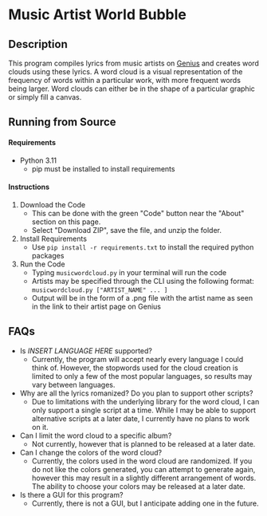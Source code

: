 # Music Artist World Bubble
## Description
This program compiles lyrics from music artists on [Genius](https://genius.com/) and creates word clouds using these lyrics.
A word cloud is a visual representation of the frequency of words within a particular work, with more frequent words being larger.
Word clouds can either be in the shape of a particular graphic or simply fill a canvas.

## Running from Source

#### Requirements
* Python 3.11
  * pip must be installed to install requirements

#### Instructions
1. Download the Code
   * This can be done with the green "Code" button near the "About" section on this page. 
   * Select "Download ZIP", save the file, and unzip the folder.
2. Install Requirements
   * Use `pip install -r requirements.txt` to install the required python packages
3. Run the Code
   * Typing `musicwordcloud.py` in your terminal will run the code
   * Artists may be specified through the CLI using the following format: `musicwordcloud.py ["ARTIST_NAME" ... ]`
   * Output will be in the form of a .png file with the artist name as seen in the link to their artist page on Genius


## FAQs
* Is *INSERT LANGUAGE HERE* supported?
  * Currently, the program will accept nearly every language I could think of. However, the stopwords used for the cloud creation is limited to only a few of the most popular languages, so results may vary between languages.
* Why are all the lyrics romanized? Do you plan to support other scripts?
  * Due to limitations with the underlying library for the word cloud, I can only support a single script at a time. While I may be able to support alternative scripts at a later date, I currently have no plans to work on it.
* Can I limit the word cloud to a specific album?
  * Not currently, however that is planned to be released at a later date.
* Can I change the colors of the word cloud?
  * Currently, the colors used in the word cloud are randomized. If you do not like the colors generated, you can attempt to generate again, however this may result in a slightly different arrangement of words. The ability to choose your colors may be released at a later date.
* Is there a GUI for this program?
  * Currently, there is not a GUI, but I anticipate adding one in the future.
